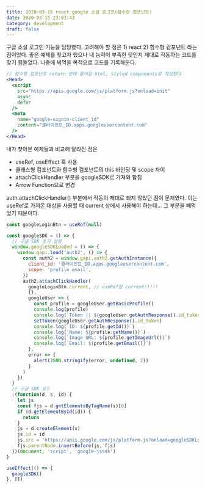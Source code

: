 ```yaml
---
title: 2020-03-15 react google 소셜 로그인(함수형 컴포넌트)
date: 2020-03-15 23:03:43
category: development
draft: false
---
```


구글 소셜 로그인 기능을 담당했다. 고려해야 할 점은 1) react 2) 함수형 컴포넌트 라는 점이었다. 좋은 예제를 찾고자 했으나 내 능력이 부족한 탓인지 제대로 작동하는 코드를 찾기 힘들었다. 나중에 써먹을 목적으로 코드를 기록해둔다.

```jsx
// 함수형 컴포넌트 return 안에 들어갈 html, styled components로 작성했다
<Head>
  <script
    src="https://apis.google.com/js/platform.js?onload=init"
    async
    defer
  />
  <meta
    name="google-signin-client_id"
    content="클라이언트_ID.apps.googleusercontent.com"
  />
</Head>
```

내가 찾아본 예제들과 비교해 달라진 점은

- useRef, useEffect 훅 사용
- 클래스형 컴포넌트와 함수형 컴포넌트의 this 바인딩 및 scope 차이
- attachClickHandler 부분을 googleSDK로 가져와 합침
- Arrow Function으로 변경

auth.attachClickHandler() 부분에서 작동이 제대로 되지 않았던 점이 문제였다. 이는 useRef로 가져온 대상을 사용할 때 current 상에서 사용해야 하는데... 그 부분을 빼먹었기 때문이다.

```jsx
const googleLoginBtn = useRef(null)

const googleSDK = () => {
  // 구글 SDK 초기 설정
  window.googleSDKLoaded = () => {
    window.gapi.load('auth2', () => {
      const auth2 = window.gapi.auth2.getAuthInstance({
        client_id: '클라이언트_ID.apps.googleusercontent.com',
        scope: 'profile email',
      })
      auth2.attachClickHandler(
        googleLoginBtn.current, // useRef랑 current!!!!!
        {},
        googleUser => {
          const profile = googleUser.getBasicProfile()
          console.log(profile)
          console.log(`Token || ${googleUser.getAuthResponse().id_token}`)
          setToken(googleUser.getAuthResponse().id_token)
          console.log(`ID: ${profile.getId()}`)
          console.log(`Name: ${profile.getName()}`)
          console.log(`Image URL: ${profile.getImageUrl()}`)
          console.log(`Email: ${profile.getEmail()}`)
        },
        error => {
          alert(JSON.stringify(error, undefined, 2))
        }
      )
    })
  }
  // 구글 SDK 로드
  ;(function(d, s, id) {
    let js
    const fjs = d.getElementsByTagName(s)[0]
    if (d.getElementById(id)) {
      return
    }
    js = d.createElement(s)
    js.id = id
    js.src = 'https://apis.google.com/js/platform.js?onload=googleSDKLoaded'
    fjs.parentNode.insertBefore(js, fjs)
  })(document, 'script', 'google-jssdk')
}

useEffect(() => {
  googleSDK()
}, [])
```
